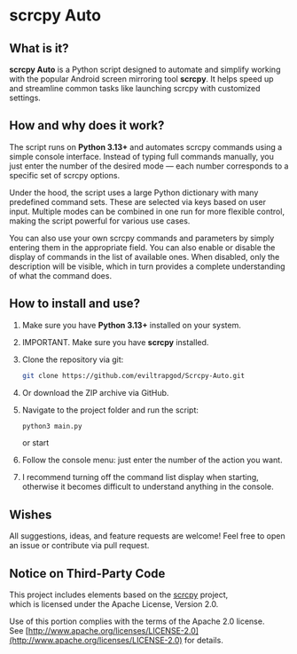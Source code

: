 # scrcpy Auto

## What is it?

**scrcpy Auto** is a Python script designed to automate and simplify working with the popular Android screen mirroring tool **scrcpy**. It helps speed up and streamline common tasks like launching scrcpy with customized settings.

## How and why does it work? 

The script runs on **Python 3.13+** and automates scrcpy commands using a simple console interface. Instead of typing full commands manually, you just enter the number of the desired mode — each number corresponds to a specific set of scrcpy options.

Under the hood, the script uses a large Python dictionary with many predefined command sets. These are selected via keys based on user input. Multiple modes can be combined in one run for more flexible control, making the script powerful for various use cases.

You can also use your own scrcpy commands and parameters by simply entering them in the appropriate field. You can also enable or disable the display of commands in the list of available ones. When disabled, only the description will be visible, which in turn provides a complete understanding of what the command does.

## How to install and use?

1. Make sure you have **Python 3.13+** installed on your system.
2. IMPORTANT. Make sure you have **scrcpy** installed.
3. Clone the repository via git:
   ```bash
   git clone https://github.com/eviltrapgod/Scrcpy-Auto.git
   ```
4. Or download the ZIP archive via GitHub.
5. Navigate to the project folder and run the script:
   ```bash
   python3 main.py
   ```
   or start 
6. Follow the console menu: just enter the number of the action you want.

7. I recommend turning off the command list display when starting, otherwise it becomes difficult to understand anything in the console.


## Wishes

All suggestions, ideas, and feature requests are welcome! Feel free to open an issue or contribute via pull request.

## Notice on Third-Party Code

This project includes elements based on the [scrcpy](https://github.com/Genymobile/scrcpy) project,  
which is licensed under the Apache License, Version 2.0.

Use of this portion complies with the terms of the Apache 2.0 license.  
See [http://www.apache.org/licenses/LICENSE-2.0](http://www.apache.org/licenses/LICENSE-2.0) for details.

